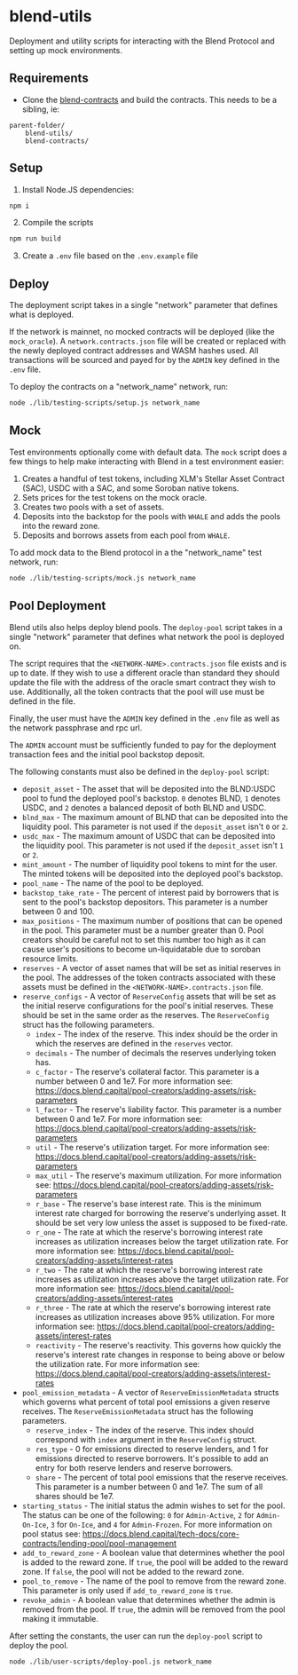 # blend-utils

Deployment and utility scripts for interacting with the Blend Protocol and setting up mock environments.

## Requirements

- Clone the [blend-contracts](https://github.com/blend-capital/blend-contracts) and build the contracts. This needs to be a sibling, ie:

```
parent-folder/
    blend-utils/
    blend-contracts/
```

## Setup

1. Install Node.JS dependencies:

```bash
npm i
```

2. Compile the scripts

```bash
npm run build
```

3. Create a `.env` file based on the `.env.example` file

## Deploy

The deployment script takes in a single "network" parameter that defines what is deployed.

If the network is mainnet, no mocked contracts will be deployed (like the `mock_oracle`). A `network.contracts.json` file will be created or replaced with the newly deployed contract addresses and WASM hashes used. All transactions will be sourced and payed for by the `ADMIN` key defined in the `.env` file.

To deploy the contracts on a "network_name" network, run:

```bash
node ./lib/testing-scripts/setup.js network_name
```

## Mock

Test environments optionally come with default data. The `mock` script does a few things to help make interacting with Blend in a test environment easier:

1. Creates a handful of test tokens, including XLM's Stellar Asset Contract (SAC), USDC with a SAC, and some Soroban native tokens.
2. Sets prices for the test tokens on the mock oracle.
3. Creates two pools with a set of assets.
4. Deposits into the backstop for the pools with `WHALE` and adds the pools into the reward zone.
5. Deposits and borrows assets from each pool from `WHALE`.

To add mock data to the Blend protocol in a the "network_name" test network, run:

```bash
node ./lib/testing-scripts/mock.js network_name
```

## Pool Deployment

Blend utils also helps deploy blend pools. The `deploy-pool` script takes in a single "network" parameter that defines what network the pool is deployed on.

The script requires that the `<NETWORK-NAME>.contracts.json` file exists and is up to date. If they wish to use a different oracle than standard they should update the file with the address of the oracle smart contract they wish to use. Additionally, all the token contracts that the pool will use must be defined in the file.

Finally, the user must have the `ADMIN` key defined in the `.env` file as well as the network passphrase and rpc url.

The `ADMIN` account must be sufficiently funded to pay for the deployment transaction fees and the initial pool backstop deposit.

The following constants must also be defined in the `deploy-pool` script:

- `deposit_asset` - The asset that will be deposited into the BLND:USDC pool to fund the deployed pool's backstop. `0` denotes BLND, `1` denotes USDC, and `2` denotes a balanced deposit of both BLND and USDC.
- `blnd_max` - The maximum amount of BLND that can be deposited into the liquidity pool. This parameter is not used if the `deposit_asset` isn't `0` or `2`.
- `usdc_max` - The maximum amount of USDC that can be deposited into the liquidity pool. This parameter is not used if the `deposit_asset` isn't `1` or `2`.
- `mint_amount` - The number of liquidity pool tokens to mint for the user. The minted tokens will be deposited into the deployed pool's backstop.
- `pool_name` - The name of the pool to be deployed.
- `backstop_take_rate` - The percent of interest paid by borrowers that is sent to the pool's backstop depositors. This parameter is a number between 0 and 100.
- `max_positions` - The maximum number of positions that can be opened in the pool. This parameter must be a number greater than 0. Pool creators should be careful not to set this number too high as it can cause user's positions to become un-liquidatable due to soroban resource limits.
- `reserves` - A vector of asset names that will be set as initial reserves in the pool. The addresses of the token contracts associated with these assets must be defined in the `<NETWORK-NAME>.contracts.json` file.
- `reserve_configs` - A vector of `ReserveConfig` assets that will be set as the initial reserve configurations for the pool's initial reserves. These should be set in the same order as the reserves. The `ReserveConfig` struct has the following parameters.
  - `index` - The index of the reserve. This index should be the order in which the reserves are defined in the `reserves` vector.
  - `decimals` - The number of decimals the reserves underlying token has.
  - `c_factor` - The reserve's collateral factor. This parameter is a number between 0 and 1e7. For more information see: https://docs.blend.capital/pool-creators/adding-assets/risk-parameters
  - `l_factor` - The reserve's liability factor. This parameter is a number between 0 and 1e7. For more information see: https://docs.blend.capital/pool-creators/adding-assets/risk-parameters
  - `util` - The reserve's utilization target. For more information see: https://docs.blend.capital/pool-creators/adding-assets/risk-parameters
  - `max_util` - The reserve's maximum utilization. For more information see: https://docs.blend.capital/pool-creators/adding-assets/risk-parameters
  - `r_base` - The reserve's base interest rate. This is the minimum interest rate charged for borrowing the reserve's underlying asset. It should be set very low unless the asset is supposed to be fixed-rate.
  - `r_one` - The rate at which the reserve's borrowing interest rate increases as utilization increases below the target utilization rate. For more information see: https://docs.blend.capital/pool-creators/adding-assets/interest-rates
  - `r_two` - The rate at which the reserve's borrowing interest rate increases as utilization increases above the target utilization rate. For more information see: https://docs.blend.capital/pool-creators/adding-assets/interest-rates
  - `r_three` - The rate at which the reserve's borrowing interest rate increases as utilization increases above 95% utilization. For more information see: https://docs.blend.capital/pool-creators/adding-assets/interest-rates
  - `reactivity` - The reserve's reactivity. This governs how quickly the reserve's interest rate changes in response to being above or below the utilization rate. For more information see: https://docs.blend.capital/pool-creators/adding-assets/interest-rates
- `pool_emission_metadata` - A vector of `ReserveEmissionMetadata` structs which governs what percent of total pool emissions a given reserve receives. The `ReserveEmissionMetadata` struct has the following parameters.
  - `reserve_index` - The index of the reserve. This index should correspond with `index` argument in the `ReserveConfig` struct.
  - `res_type` - 0 for emissions directed to reserve lenders, and 1 for emissions directed to reserve borrowers. It's possible to add an entry for both reserve lenders and reserve borrowers.
  - `share` - The percent of total pool emissions that the reserve receives. This parameter is a number between 0 and 1e7. The sum of all shares should be 1e7.
- `starting_status` - The initial status the admin wishes to set for the pool. The status can be one of the following: `0` for `Admin-Active`, `2` for `Admin-On-Ice`, `3` for `On-Ice`, and `4` for `Admin-Frozen`. For more information on pool status see: https://docs.blend.capital/tech-docs/core-contracts/lending-pool/pool-management
- `add_to_reward_zone` - A boolean value that determines whether the pool is added to the reward zone. If `true`, the pool will be added to the reward zone. If `false`, the pool will not be added to the reward zone.
- `pool_to_remove` - The name of the pool to remove from the reward zone. This parameter is only used if `add_to_reward_zone` is `true`.
- `revoke_admin` - A boolean value that determines whether the admin is removed from the pool. If `true`, the admin will be removed from the pool making it immutable.

After setting the constants, the user can run the `deploy-pool` script to deploy the pool.

```bash
node ./lib/user-scripts/deploy-pool.js network_name
```
